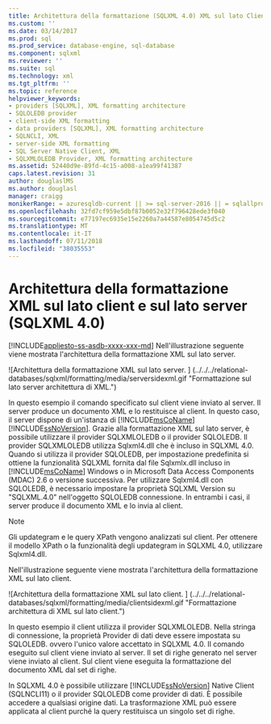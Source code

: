 ```yaml
---
title: Architettura della formattazione (SQLXML 4.0) XML sul lato Client e lato Server | Microsoft Docs
ms.custom: ''
ms.date: 03/14/2017
ms.prod: sql
ms.prod_service: database-engine, sql-database
ms.component: sqlxml
ms.reviewer: ''
ms.suite: sql
ms.technology: xml
ms.tgt_pltfrm: ''
ms.topic: reference
helpviewer_keywords:
- providers [SQLXML], XML formatting architecture
- SQLOLEDB provider
- client-side XML formatting
- data providers [SQLXML], XML formatting architecture
- SQLNCLI, XML
- server-side XML formatting
- SQL Server Native Client, XML
- SQLXMLOLEDB Provider, XML formatting architecture
ms.assetid: 52440d9e-89fd-4c15-a008-a1ea99f41387
caps.latest.revision: 31
author: douglaslMS
ms.author: douglasl
manager: craigg
monikerRange: = azuresqldb-current || >= sql-server-2016 || = sqlallproducts-allversions
ms.openlocfilehash: 32fd7cf959e5dbf87b0052e32f796428ede3f040
ms.sourcegitcommit: e77197ec6935e15e2260a7a44587e8054745d5c2
ms.translationtype: MT
ms.contentlocale: it-IT
ms.lasthandoff: 07/11/2018
ms.locfileid: "38035553"
---
```

# <a name="architecture-of-client-side-and-server-side-xml-formatting-sqlxml-40"></a>Architettura della formattazione XML sul lato client e sul lato server (SQLXML 4.0)
[!INCLUDE[appliesto-ss-asdb-xxxx-xxx-md](../../../includes/appliesto-ss-asdb-xxxx-xxx-md.md)]
  Nell'illustrazione seguente viene mostrata l'architettura della formattazione XML sul lato server.  
  
 ![Architettura della formattazione XML sul lato server. ] (../../../relational-databases/sqlxml/formatting/media/serversidexml.gif "Formattazione sul lato server architettura di XML.")  
  
 In questo esempio il comando specificato sul client viene inviato al server. Il server produce un documento XML e lo restituisce al client. In questo caso, il server dispone di un'istanza di [!INCLUDE[msCoName](../../../includes/msconame-md.md)] [!INCLUDE[ssNoVersion](../../../includes/ssnoversion-md.md)]. Grazie alla formattazione XML sul lato server, è possibile utilizzare il provider SQLXMLOLEDB o il provider SQLOLEDB.  Il provider SQLXMLOLEDB utilizza Sqlxml4.dll che è incluso in SQLXML 4.0. Quando si utilizza il provider SQLOLEDB, per impostazione predefinita si ottiene la funzionalità SQLXML fornita dal file Sqlxmlx.dll incluso in [!INCLUDE[msCoName](../../../includes/msconame-md.md)] Windows o in Microsoft Data Access Components (MDAC) 2.6 o versione successiva. Per utilizzare Sqlxml4.dll con SQLOLEDB, è necessario impostare la proprietà SQLXML Version su "SQLXML.4.0" nell'oggetto SQLOLEDB connessione. In entrambi i casi, il server produce il documento XML e lo invia al client.  
  
> [!NOTE]  
>  Gli updategram e le query XPath vengono analizzati sul client. Per ottenere il modello XPath o la funzionalità degli updategram in SQLXML 4.0, utilizzare Sqlxml4.dll.  
  
 Nell'illustrazione seguente viene mostrata l'architettura della formattazione XML sul lato client.  
  
 ![Architettura della formattazione XML sul lato client. ] (../../../relational-databases/sqlxml/formatting/media/clientsidexml.gif "Formattazione architettura di XML sul lato client.")  
  
 In questo esempio il client utilizza il provider SQLXMLOLEDB. Nella stringa di connessione, la proprietà Provider di dati deve essere impostata su SQLOLEDB. ovvero l'unico valore accettato in SQLXML 4.0. Il comando eseguito sul client viene inviato al server. Il set di righe generato nel server viene inviato al client. Sul client viene eseguita la formattazione del documento XML dal set di righe.  
  
 In SQLXML 4.0 è possibile utilizzare [!INCLUDE[ssNoVersion](../../../includes/ssnoversion-md.md)] Native Client (SQLNCLI11) o il provider SQLOLEDB come provider di dati. È possibile accedere a qualsiasi origine dati. La trasformazione XML può essere applicata al client purché la query restituisca un singolo set di righe.  
  
  
